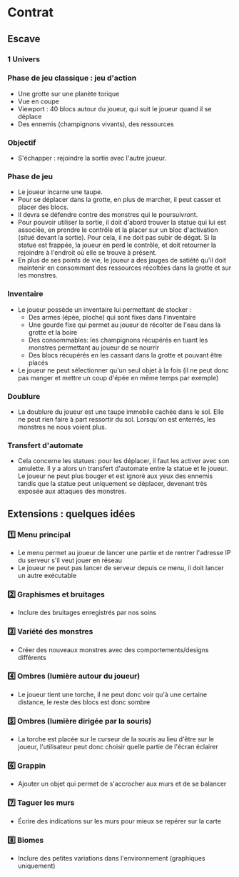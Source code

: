 
# Contrat

## Escave

### 1 Univers

### Phase de jeu classique : jeu d'action

* Une grotte sur une planète torique
* Vue en coupe
* Viewport : 40 blocs autour du joueur, qui suit le joueur quand il se déplace
* Des ennemis (champignons vivants), des ressources

### Objectif

* S'échapper : rejoindre la sortie avec l'autre joueur.

### Phase de jeu

* Le joueur incarne une taupe. 
* Pour se déplacer dans la grotte, en plus de marcher, il peut casser et placer des blocs.
* Il devra se défendre contre des monstres qui le poursuivront.
* Pour pouvoir utiliser la sortie, il doit d'abord trouver la statue qui lui est associée, en prendre le contrôle et la placer sur un bloc d'activation (situé devant la sortie). Pour cela, il ne doit pas subir de dégat. Si la statue est frappée, la joueur en perd le contrôle, et doit retourner la rejoindre à l'endroit où elle se trouve à présent.
* En plus de ses points de vie, le joueur a des jauges de satiété qu'il doit maintenir en consommant des ressources récoltées dans la grotte et sur les monstres.

### Inventaire

* Le joueur possède un inventaire lui permettant de stocker : 
    * Des armes (épée, pioche) qui sont fixes dans l'inventaire
    * Une gourde fixe qui permet au joueur de récolter de l'eau dans la grotte et la boire
    * Des consommables: les champignons récupérés en tuant les monstres permettant au joueur de se nourrir
    * Des blocs récupérés en les cassant dans la grotte et pouvant être placés
* Le joueur ne peut sélectionner qu'un seul objet à la fois (il ne peut donc pas manger et mettre un coup d'épée en même temps par exemple)

### Doublure

* La doublure du joueur est une taupe immobile cachée dans le sol. Elle ne peut rien faire à part ressortir du sol. Lorsqu'on est enterrés, les monstres ne nous voient plus.

### Transfert d'automate

* Cela concerne les statues: pour les déplacer, il faut les activer avec son amulette. Il y a alors un transfert d'automate entre la statue et le joueur. Le joueur ne peut plus bouger et est ignoré aux yeux des ennemis tandis que la statue peut uniquement se déplacer, devenant très exposée aux attaques des monstres.

## Extensions : quelques idées

### :one: Menu principal

* Le menu permet au joueur de lancer une partie et de rentrer l'adresse IP du serveur s'il veut jouer en réseau
* Le joueur ne peut pas lancer de serveur depuis ce menu, il doit lancer un autre exécutable

### :two: Graphismes et bruitages

* Inclure des bruitages enregistrés par nos soins

###  :three: Variété des monstres

* Créer des nouveaux monstres avec des comportements/designs différents

### :four: Ombres (lumière autour du joueur)

* Le joueur tient une torche, il ne peut donc voir qu'à une certaine distance, le reste des blocs est donc sombre

### :five: Ombres (lumière dirigée par la souris)

* La torche est placée sur le curseur de la souris au lieu d'être sur le joueur, l'utilisateur peut donc choisir quelle partie de l'écran éclairer

### :six: Grappin

* Ajouter un objet qui permet de s'accrocher aux murs et de se balancer

### :seven: Taguer les murs
* Écrire des indications sur les murs pour mieux se repérer sur la carte 

### :eight: Biomes
* Inclure des petites variations dans l'environnement (graphiques uniquement)
